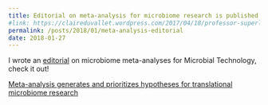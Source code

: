 ```yaml
---
title: Editorial on meta-analysis for microbiome research is published
#link: https://claireduvallet.wordpress.com/2017/04/18/professor-superlatives/
permalink: /posts/2018/01/meta-analysis-editorial
date: 2018-01-27
---
```


I wrote an [editorial](http://onlinelibrary.wiley.com/doi/10.1111/1751-7915.13047/full) on microbiome meta-analyses for Microbial Technology, check it out!

[Meta-analysis generates and prioritizes hypotheses for translational microbiome research](http://onlinelibrary.wiley.com/doi/10.1111/1751-7915.13047/full) 
